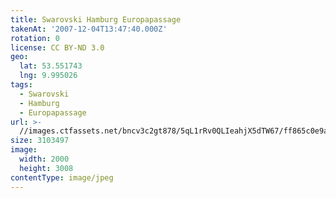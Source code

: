 ```yaml
---
title: Swarovski Hamburg Europapassage
takenAt: '2007-12-04T13:47:40.000Z'
rotation: 0
license: CC BY-ND 3.0
geo:
  lat: 53.551743
  lng: 9.995026
tags:
  - Swarovski
  - Hamburg
  - Europapassage
url: >-
  //images.ctfassets.net/bncv3c2gt878/5qL1rRv0QLIeahjX5dTW67/ff865c0e9ae4a602ca17bfb6c1865866/swarovski-hamburg-europapassage_4560262882_o
size: 3103497
image:
  width: 2000
  height: 3008
contentType: image/jpeg
---
```


